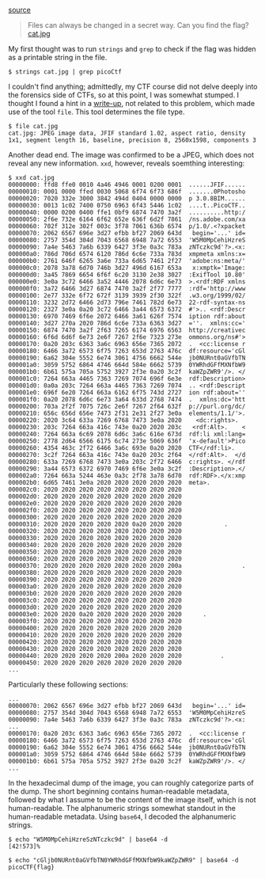 [source](https://play.picoctf.org/practice/challenge/186?bookmarked=0&page=1&search=information)
> Files can always be changed in a secret way. Can you find the flag? [cat.jpg](https://mercury.picoctf.net/static/b4d62f6e431dc8e563309ea8c33a06b3/cat.jpg)

My first thought was to run `strings` and `grep` to check if the flag was hidden as a printable string in the file.
```
$ strings cat.jpg | grep picoCtf

```

I couldn't find anything; admittedly, my CTF course did not delve deeply into the forensics side of CTFs, so at this point, I was somewhat stumped. I thought I found a hint in a [write-up](https://github.com/ctfs/write-ups-2014/tree/master/plaid-ctf-2014/doge-stege), not related to this problem, which made use of the tool `file`. This tool determines the file type.
```
$ file cat.jpg
cat.jpg: JPEG image data, JFIF standard 1.02, aspect ratio, density 1x1, segment length 16, baseline, precision 8, 2560x1598, components 3
```

Another dead end. The image was confirmed to be a JPEG, which does not reveal any new information. `xxd`, however, reveals soemthing interesting:
```
$ xxd cat.jpg
00000000: ffd8 ffe0 0010 4a46 4946 0001 0200 0001  ......JFIF......
00000010: 0001 0000 ffed 0030 5068 6f74 6f73 686f  .......0Photosho
00000020: 7020 332e 3000 3842 494d 0404 0000 0000  p 3.0.8BIM......
00000030: 0013 1c02 7400 0750 6963 6f43 5446 1c02  ....t..PicoCTF..
00000040: 0000 0200 0400 ffe1 0bf9 6874 7470 3a2f  ..........http:/
00000050: 2f6e 732e 6164 6f62 652e 636f 6d2f 7861  /ns.adobe.com/xa
00000060: 702f 312e 302f 003c 3f78 7061 636b 6574  p/1.0/.<?xpacket
00000070: 2062 6567 696e 3d27 efbb bf27 2069 643d   begin='...' id=
00000080: 2757 354d 304d 7043 6568 6948 7a72 6553  'W5M0MpCehiHzreS
00000090: 7a4e 5463 7a6b 6339 6427 3f3e 0a3c 783a  zNTczkc9d'?>.<x:
000000a0: 786d 706d 6574 6120 786d 6c6e 733a 783d  xmpmeta xmlns:x=
000000b0: 2761 646f 6265 3a6e 733a 6d65 7461 2f27  'adobe:ns:meta/'
000000c0: 2078 3a78 6d70 746b 3d27 496d 6167 653a   x:xmptk='Image:
000000d0: 3a45 7869 6654 6f6f 6c20 3130 2e38 3027  :ExifTool 10.80'
000000e0: 3e0a 3c72 6466 3a52 4446 2078 6d6c 6e73  >.<rdf:RDF xmlns
000000f0: 3a72 6466 3d27 6874 7470 3a2f 2f77 7777  :rdf='http://www
00000100: 2e77 332e 6f72 672f 3139 3939 2f30 322f  .w3.org/1999/02/
00000110: 3232 2d72 6466 2d73 796e 7461 782d 6e73  22-rdf-syntax-ns
00000120: 2327 3e0a 0a20 3c72 6466 3a44 6573 6372  #'>.. <rdf:Descr
00000130: 6970 7469 6f6e 2072 6466 3a61 626f 7574  iption rdf:about
00000140: 3d27 270a 2020 786d 6c6e 733a 6363 3d27  =''.  xmlns:cc='
00000150: 6874 7470 3a2f 2f63 7265 6174 6976 6563  http://creativec
00000160: 6f6d 6d6f 6e73 2e6f 7267 2f6e 7323 273e  ommons.org/ns#'>
00000170: 0a20 203c 6363 3a6c 6963 656e 7365 2072  .  <cc:license r
00000180: 6466 3a72 6573 6f75 7263 653d 2763 476c  df:resource='cGl
00000190: 6a62 304e 5552 6e74 3061 4756 6662 544e  jb0NURnt0aGVfbTN
000001a0: 3059 5752 6864 4746 664d 584e 6662 5739  0YWRhdGFfMXNfbW9
000001b0: 6b61 575a 705a 5752 3927 2f3e 0a20 3c2f  kaWZpZWR9'/>. </
000001c0: 7264 663a 4465 7363 7269 7074 696f 6e3e  rdf:Description>
000001d0: 0a0a 203c 7264 663a 4465 7363 7269 7074  .. <rdf:Descript
000001e0: 696f 6e20 7264 663a 6162 6f75 743d 2727  ion rdf:about=''
000001f0: 0a20 2078 6d6c 6e73 3a64 633d 2768 7474  .  xmlns:dc='htt
00000200: 703a 2f2f 7075 726c 2e6f 7267 2f64 632f  p://purl.org/dc/
00000210: 656c 656d 656e 7473 2f31 2e31 2f27 3e0a  elements/1.1/'>.
00000220: 2020 3c64 633a 7269 6768 7473 3e0a 2020    <dc:rights>.  
00000230: 203c 7264 663a 416c 743e 0a20 2020 203c   <rdf:Alt>.    <
00000240: 7264 663a 6c69 2078 6d6c 3a6c 616e 673d  rdf:li xml:lang=
00000250: 2778 2d64 6566 6175 6c74 273e 5069 636f  'x-default'>Pico
00000260: 4354 463c 2f72 6466 3a6c 693e 0a20 2020  CTF</rdf:li>.   
00000270: 3c2f 7264 663a 416c 743e 0a20 203c 2f64  </rdf:Alt>.  </d
00000280: 633a 7269 6768 7473 3e0a 203c 2f72 6466  c:rights>. </rdf
00000290: 3a44 6573 6372 6970 7469 6f6e 3e0a 3c2f  :Description>.</
000002a0: 7264 663a 5244 463e 0a3c 2f78 3a78 6d70  rdf:RDF>.</x:xmp
000002b0: 6d65 7461 3e0a 2020 2020 2020 2020 2020  meta>.
000002c0: 2020 2020 2020 2020 2020 2020 2020 2020                  
000002d0: 2020 2020 2020 2020 2020 2020 2020 2020                  
000002e0: 2020 2020 2020 2020 2020 2020 2020 2020                  
000002f0: 2020 2020 2020 2020 2020 2020 2020 2020                  
00000300: 2020 2020 2020 2020 2020 2020 2020 2020                  
00000310: 2020 2020 2020 2020 2020 0a20 2020 2020            .     
00000320: 2020 2020 2020 2020 2020 2020 2020 2020                  
00000330: 2020 2020 2020 2020 2020 2020 2020 2020                  
00000340: 2020 2020 2020 2020 2020 2020 2020 2020                  
00000350: 2020 2020 2020 2020 2020 2020 2020 2020                  
00000360: 2020 2020 2020 2020 2020 2020 2020 2020                  
00000370: 2020 2020 2020 2020 2020 2020 2020 200a                 .
00000380: 2020 2020 2020 2020 2020 2020 2020 2020                  
00000390: 2020 2020 2020 2020 2020 2020 2020 2020                  
000003a0: 2020 2020 2020 2020 2020 2020 2020 2020                  
000003b0: 2020 2020 2020 2020 2020 2020 2020 2020                  
000003c0: 2020 2020 2020 2020 2020 2020 2020 2020                  
000003d0: 2020 2020 2020 2020 2020 2020 2020 2020                  
000003e0: 2020 2020 0a20 2020 2020 2020 2020 2020      .           
000003f0: 2020 2020 2020 2020 2020 2020 2020 2020                  
00000400: 2020 2020 2020 2020 2020 2020 2020 2020                  
00000410: 2020 2020 2020 2020 2020 2020 2020 2020                  
00000420: 2020 2020 2020 2020 2020 2020 2020 2020                  
00000430: 2020 2020 2020 2020 2020 2020 2020 2020                  
00000440: 2020 2020 2020 2020 200a 2020 2020 2020           .      
00000450: 2020 2020 2020 2020 2020 2020 2020 2020                  
...
```

Particularly these following sections:
```
...
00000070: 2062 6567 696e 3d27 efbb bf27 2069 643d   begin='...' id=
00000080: 2757 354d 304d 7043 6568 6948 7a72 6553  'W5M0MpCehiHzreS
00000090: 7a4e 5463 7a6b 6339 6427 3f3e 0a3c 783a  zNTczkc9d'?>.<x:
...
00000170: 0a20 203c 6363 3a6c 6963 656e 7365 2072  .  <cc:license r
00000180: 6466 3a72 6573 6f75 7263 653d 2763 476c  df:resource='cGl
00000190: 6a62 304e 5552 6e74 3061 4756 6662 544e  jb0NURnt0aGVfbTN
000001a0: 3059 5752 6864 4746 664d 584e 6662 5739  0YWRhdGFfMXNfbW9
000001b0: 6b61 575a 705a 5752 3927 2f3e 0a20 3c2f  kaWZpZWR9'/>. </
...
```

In the hexadecimal dump of the image, you can roughly categorize parts of the dump. The short beginning contains human-readable metadata, followed by what I assume to be the content of the image itself, which is not human-readable. The alphanumeric strings somewhat standout in the human-readable metadata. Using `base64`, I decoded the alphanumeric strings.
```
$ echo "W5M0MpCehiHzreSzNTczkc9d" | base64 -d
[42!573]%               

$ echo "cGljb0NURnt0aGVfbTN0YWRhdGFfMXNfbW9kaWZpZWR9" | base64 -d
picoCTF{flag}
```
